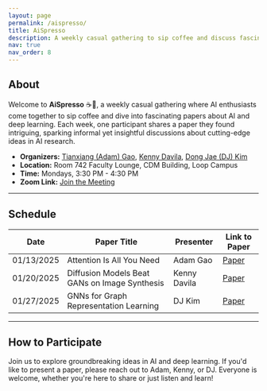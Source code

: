 ```yaml
---
layout: page
permalink: /aispresso/
title: AiSpresso
description: A weekly casual gathering to sip coffee and discuss fascinating AI and deep learning papers.
nav: true
nav_order: 8
---
```



## About  
Welcome to **AiSpresso** ☕🤖, a weekly casual gathering where AI enthusiasts come together to sip coffee and dive into fascinating papers about AI and deep learning. Each week, one participant shares a paper they found intriguing, sparking informal yet insightful discussions about cutting-edge ideas in AI research.  

- **Organizers:** [Tianxiang (Adam) Gao](https://gaotx-cs.github.io/), [Kenny Davila](https://kdavila.com/), [Dong Jae (DJ) Kim](https://djaekim.github.io/djae.io/)  
- **Location:** Room 742 Faculty Lounge, CDM Building, Loop Campus  
- **Time:** Mondays, 3:30 PM - 4:30 PM  
- **Zoom Link:** [Join the Meeting](https://depaul.zoom.us/my/gaotx)  

---

## Schedule  

| Date       | Paper Title                            | Presenter      | Link to Paper                   |
|------------|----------------------------------------|----------------|----------------------------------|
| 01/13/2025 | Attention Is All You Need            | Adam Gao       | [Paper](https://arxiv.org/abs/1706.03762) |
| 01/20/2025 | Diffusion Models Beat GANs on Image Synthesis | Kenny Davila   | [Paper](https://arxiv.org/abs/2105.05233) |
| 01/27/2025 | GNNs for Graph Representation Learning | DJ Kim        | [Paper](https://arxiv.org/abs/1810.00826) |

---

## How to Participate  
Join us to explore groundbreaking ideas in AI and deep learning. If you'd like to present a paper, please reach out to Adam, Kenny, or DJ. Everyone is welcome, whether you're here to share or just listen and learn!  